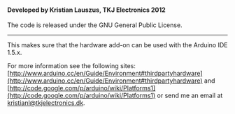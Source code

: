 #### Developed by Kristian Lauszus, TKJ Electronics 2012

The code is released under the GNU General Public License.
_________

This makes sure that the hardware add-on can be used with the Arduino IDE 1.5.x.

For more information see the following sites: [http://www.arduino.cc/en/Guide/Environment#thirdpartyhardware](http://www.arduino.cc/en/Guide/Environment#thirdpartyhardware) and [http://code.google.com/p/arduino/wiki/Platforms1](http://code.google.com/p/arduino/wiki/Platforms1)
or send me an email at <kristianl@tkjelectronics.dk>.